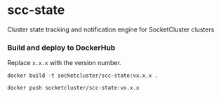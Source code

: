 # scc-state
Cluster state tracking and notification engine for SocketCluster clusters

### Build and deploy to DockerHub

Replace `x.x.x` with the version number.

```
docker build -t socketcluster/scc-state:vx.x.x .
```

```
docker push socketcluster/scc-state:vx.x.x
```
